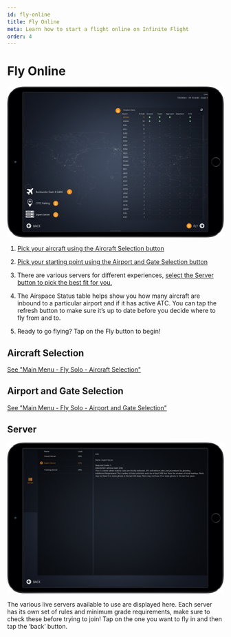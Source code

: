 ```yaml
---
id: fly-online
title: Fly Online
meta: Learn how to start a flight online on Infinite Flight
order: 4
---
```


# Fly Online

![Online Page](_images\manual\frames\fly-online.png)

 

1. [Pick your aircraft using the Aircraft Selection button](/docs/manual/main-menu/fly-solo#aircraft-selection)

   

2. [Pick your starting point using the Airport and Gate Selection button](/docs/manual/main-menu/fly-solo#airport-and-gate-selection)

   

3. There are various servers for different experiences, [select the Server button to pick the best fit for you.](#server)

   

4.  The Airspace Status table helps show you how many aircraft are inbound to a particular airport and if it has active ATC. You can tap the refresh button to make sure it’s up to date before you decide where to fly from and to.

   

5. Ready to go flying? Tap on the Fly button to begin!

 

## Aircraft Selection

[See "Main Menu - Fly Solo - Aircraft Selection"](/docs/manual/main-menu/fly-solo#aircraft-selection) 

 

## Airport and Gate Selection

[See "Main Menu - Fly Solo - Airport and Gate Selection"](/docs/manual/main-menu/fly-solo#airport-and-gate-selection) 

 

## Server

 

![Server Page](_images\manual\frames\server-page.png)

 

The various live servers available to use are displayed here. Each server has its own set of rules and minimum grade requirements, make sure to check these before trying to join! Tap on the one you want to fly in and then tap the ‘back’ button.

 